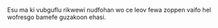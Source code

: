 Esu ma ki vubguflu rikwewi nudfohan wo ce leov fewa zoppen vaifo hel wofresgo bamefe guzakoon ehasi.